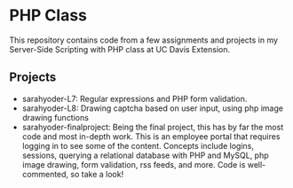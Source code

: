 # PHP Class

This repository contains code from a few assignments and projects in my Server-Side Scripting with PHP class at UC Davis Extension.

## Projects
- sarahyoder-L7: Regular expressions and PHP form validation.
- sarahyoder-L8: Drawing captcha based on user input, using php image drawing functions
- sarahyoder-finalproject: Being the final project, this has by far the most code and most in-depth work. This is an employee portal that requires logging in to see some of the content. Concepts include logins, sessions, querying a relational database with PHP and MySQL, php image drawing, form validation, rss feeds, and more. Code is well-commented, so take a look!
